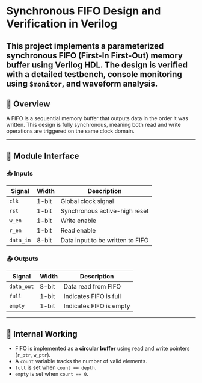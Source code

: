 # Synchronous FIFO Design and Verification in Verilog

This project implements a **parameterized synchronous FIFO (First-In First-Out)** memory buffer using Verilog HDL. The design is verified with a detailed **testbench**, console monitoring using `$monitor`, and waveform analysis.
---

## 📌 Overview

A FIFO is a sequential memory buffer that outputs data in the order it was written. This design is fully synchronous, meaning both read and write operations are triggered on the same clock domain.

---

## 🔧 Module Interface

### 📥 Inputs
| Signal     | Width  | Description                        |
|------------|--------|------------------------------------|
| `clk`      | 1-bit  | Global clock signal                |
| `rst`      | 1-bit  | Synchronous active-high reset      |
| `w_en`     | 1-bit  | Write enable                       |
| `r_en`     | 1-bit  | Read enable                        |
| `data_in`  | 8-bit  | Data input to be written to FIFO   |

### 📤 Outputs
| Signal     | Width  | Description                        |
|------------|--------|------------------------------------|
| `data_out` | 8-bit  | Data read from FIFO                |
| `full`     | 1-bit  | Indicates FIFO is full             |
| `empty`    | 1-bit  | Indicates FIFO is empty            |

---

## 🧠 Internal Working

- FIFO is implemented as a **circular buffer** using read and write pointers (`r_ptr`, `w_ptr`).
- A `count` variable tracks the number of valid elements.
- `full` is set when `count == depth`.
- `empty` is set when `count == 0`.
  



